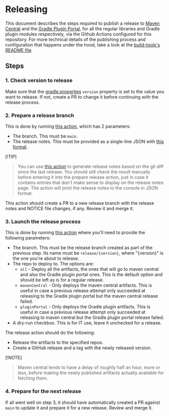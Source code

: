 # Releasing

This document describes the steps required to publish a release to [Maven Central](https://central.sonatype.com/) and the
[Gradle Plugin Portal](https://plugins.gradle.org/), for all the regular libraries and Gradle plugin modules respectively, via the Github Actions configured
for this repository. For more technical details of the publishing process and configuration that happens under the hood, take a look at
the [build-tools's README file](build-tools/README.md).

## Steps

### 1. Check version to release

Make sure that the [gradle.properties](gradle.properties) `version` property is set to the value you want to release. If not, create a PR to change it before continuing with
the release process.

### 2. Prepare a release branch

This is done by running [this action](https://github.com/elastic/apm-agent-android/actions/workflows/prepare-release.yml), which has 2 parameters:
  - The branch. This must be `main`.
  - The release notes. This must be provided as a single-line JSON with [this format](.github/scripts/generate-release-notes/sample.json).

[!TIP]
> You can use [this action](https://github.com/elastic/apm-agent-android/actions/workflows/draft-changelog.yml) to generate release notes based on the git diff since the last release.
> You should still check the result manually before entering it into the prepare release action, just in case it contains entries that don't make sense to display on the release notes page.
> The action will print the release notes to the console in JSON format.

This action should create a PR to a new release branch with the release notes and NOTICE file changes, if any. Review it and merge it.

### 3. Launch the release process

This is done by running [this action](https://github.com/elastic/apm-agent-android/actions/workflows/release.yml) where you'll need to provide the following parameters:
  - The branch. This must be the release branch created as part of the previous step. Its name must be `release/{version}`, where "{version}" is the one you're about to release.
  - The repo to deploy to. The options are:
    - `all` - Deploy all the artifacts, the ones that will go to maven central and also the Gradle plugin portal ones. This is the default option and should be left as is for a regular release.
    - `mavenCentral` - Only deploys the maven central artifacts. This is useful in case a previous release attempt only succeeded at releasing to the Gradle plugin portal but the maven central release failed.
    - `pluginPortal` - Only deploys the Gradle plugin artifacts. This is useful in case a previous release attempt only succeeded at releasing to maven central but the Gradle plugin portal release failed.
  - A dry-run checkbox. This is for IT use, leave it unchecked for a release.

The release action should do the following:
  - Release the artifacts to the specified repos.
  - Create a GitHub release and a tag with the newly released version.

[!NOTE]
> Maven central tends to have a delay of roughly half an hour, more or less, before making the newly published artifacts actually available
> for fetching them.

### 4. Prepare for the next release

If all went well on step 3, it should have automatically created a PR against `main` to update it and prepare it for a new release. Review and merge it.